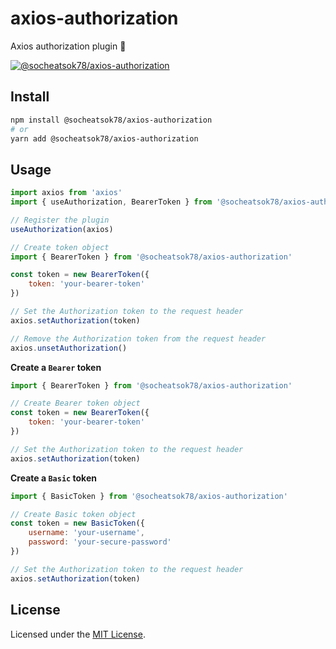 # axios-authorization

Axios authorization plugin 🎫 

[![@socheatsok78/axios-authorization](https://img.shields.io/npm/dw/@socheatsok78/axios-authorization)](https://npm.im/@socheatsok78/axios-authorization)

## Install

```sh
npm install @socheatsok78/axios-authorization
# or
yarn add @socheatsok78/axios-authorization
```

## Usage

```js
import axios from 'axios'
import { useAuthorization, BearerToken } from '@socheatsok78/axios-authorization'

// Register the plugin
useAuthorization(axios)

// Create token object
import { BearerToken } from '@socheatsok78/axios-authorization'

const token = new BearerToken({
    token: 'your-bearer-token'
})

// Set the Authorization token to the request header
axios.setAuthorization(token) 

// Remove the Authorization token from the request header
axios.unsetAuthorization()
```

**Create a `Bearer` token**

```js
import { BearerToken } from '@socheatsok78/axios-authorization'

// Create Bearer token object
const token = new BearerToken({
    token: 'your-bearer-token'
})

// Set the Authorization token to the request header
axios.setAuthorization(token) 
```
**Create a `Basic` token**

```js
import { BasicToken } from '@socheatsok78/axios-authorization'

// Create Basic token object
const token = new BasicToken({
    username: 'your-username',
    password: 'your-secure-password'
})

// Set the Authorization token to the request header
axios.setAuthorization(token) 
```
## License

Licensed under the [MIT License](LICENSE).
